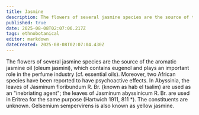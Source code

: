 ```yaml
---
title: Jasmine
description: The flowers of several jasmine species are the source of the aromatic jasmine oil (oleum jasmini), which contains eugenol and plays an important role in the...
published: true
date: 2025-08-08T02:07:06.217Z
tags: ethnobotanical
editor: markdown
dateCreated: 2025-08-08T02:07:04.430Z
---
```


The flowers of several jasmine species are the source of the aromatic jasmine oil (oleum jasmini), which contains eugenol and plays an important role in the perfume industry (cf. essential oils). Moreover, two African species have been reported to have psychoactive effects. In Abyssinia, the leaves of Jasminum floribundum R. Br. (known as hab el tsalim) are used as an "inebriating agent"; the leaves of Jasminum abyssinicum R. Br. are used in Eritrea for the same purpose (Hartwich 1911, 811 *). The constituents are unknown. Gelsemium sempervirens is also known as yellow jasmine.